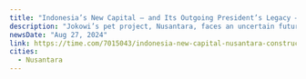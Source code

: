 ```yaml
---
title: "Indonesia’s New Capital — and Its Outgoing President’s Legacy — Is in Limbo"
description: "Jokowi’s pet project, Nusantara, faces an uncertain future, as he tries to cement his legacy before leaving office."
newsDate: "Aug 27, 2024"
link: https://time.com/7015043/indonesia-new-capital-nusantara-construction-jokowi-legacy-limbo/
cities:
  - Nusantara
---
```

